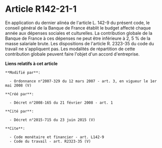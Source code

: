 # Article R142-21-1

En application du dernier alinéa de l'article L. 142-9 du présent code, le conseil général de la Banque de France établit le
budget affecté chaque année aux dépenses sociales et culturelles. La contribution globale de la Banque de France à ces
dépenses ne peut être inférieure à 2, 5 % de la masse salariale brute. Les dispositions de l'article R. 2323-35 du code du
travail ne s'appliquent pas. Les modalités de répartition de cette contribution globale peuvent faire l'objet d'un accord
d'entreprise.

**Liens relatifs à cet article**

	**Modifié par**:

	  - Ordonnance n°2007-329 du 12 mars 2007 - art. 3, en vigueur le 1er mai 2008 (V)

	**Créé par**:

	  - Décret n°2008-165 du 21 février 2008 - art. 1

	**Cité par**:

	  - Décret n°2015-715 du 23 juin 2015 (V)

	**Cite**:

	  - Code monétaire et financier - art. L142-9
	  - Code du travail - art. R2323-35 (V)
